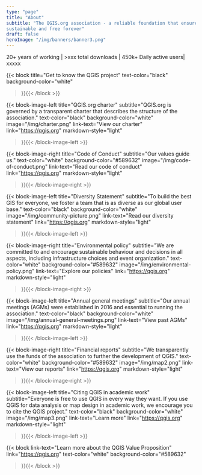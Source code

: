 ```yaml
---
type: "page"
title: "About"
subtitle: "The QGIS.org association - a reliable foundation that ensures QGIS is
sustainable and free forever"
draft: false
heroImage: "/img/banners/banner3.png"
---
```


20+ years of working | >xxx total downloads | 450k+ Daily active users| xxxxx

{{< block
    title="Get to know the QGIS project"
    text-color="black"
    background-color="white"
>}}{{< /block >}}

{{< block-image-left
    title="QGIS.org charter"
    subtitle="QGIS.org is governed by a transparent charter that describes the structure of the association."
    text-color="black"
    background-color="white"
    image="/img/charter.png"
    link-text="View our charter"
    link="https://qgis.org"
    markdown-style="light"
>}}{{< /block-image-left >}}

{{< block-image-right
    title="Code of Conduct"
    subtitle="Our values guide us."
    text-color="white"
    background-color="#589632"
    image="/img/code-of-conduct.png"
    link-text="Read our code of conduct"
    link="https://qgis.org"
    markdown-style="light"
>}}{{< /block-image-right >}}

{{< block-image-left
    title="Diversity Statement"
    subtitle="To build the best GIS for everyone, we foster a team that is as diverse as our global user base."
    text-color="black"
    background-color="white"
    image="/img/community-picture.png"
    link-text="Read our diversity statement"
    link="https://qgis.org"
    markdown-style="light"
>}}{{< /block-image-left >}}

{{< block-image-right
    title="Environmental policy"
    subtitle="We are committed to and encourage sustainable behaviour and decisions in all aspects, including infrastructure choices and event organization."
    text-color="white"
    background-color="#589632"
    image="/img/environmental-policy.png"
    link-text="Explore our policies"
    link="https://qgis.org"
    markdown-style="light"
>}}{{< /block-image-right >}}

{{< block-image-left
    title="Annual general meetings"
    subtitle="Our annual meetings (AGMs) were established in 2016 and essential to running the association."
    text-color="black"
    background-color="white"
    image="/img/annual-general-meetings.png"
    link-text="View past AGMs"
    link="https://qgis.org"
    markdown-style="light"
>}}{{< /block-image-left >}}

{{< block-image-right
    title="Financial reports"
    subtitle="We transparently use the funds of the association to further the development of QGIS."
    text-color="white"
    background-color="#589632"
    image="/img/map2.png"
    link-text="View our reports"
    link="https://qgis.org"
    markdown-style="light"
>}}{{< /block-image-right >}}

{{< block-image-left
    title="Citing QGIS in academic work"
    subtitle="Everyone is free to use QGIS in every way they want. If you use QGIS for data analysis or map design in academic work, we encourage you to cite the QGIS project."
    text-color="black"
    background-color="white"
    image="/img/map3.png"
    link-text="Learn more"
    link="https://qgis.org"
    markdown-style="light"
>}}{{< /block-image-left >}}

{{< block
   link-text="Learn more about the QGIS Value Proposition"
    link="https://qgis.org"
    text-color="white"
    background-color="#589632"

>}}{{< /block >}}
